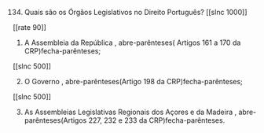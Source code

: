 134. Quais são os Órgãos Legislativos no Direito Português?
[[slnc 1000]]

[[rate 90]]

1) A Assembleia da República , abre-parênteses( Artigos 161 a 170 da CRP)fecha-parênteses;

[[slnc 500]]

2) O Governo , abre-parênteses(Artigo 198 da CRP)fecha-parênteses;

[[slnc 500]]

3) As Assembleias Legislativas Regionais dos Açores e da Madeira , abre-parênteses(Artigos 227, 232 e 233 da CRP)fecha-parênteses.
